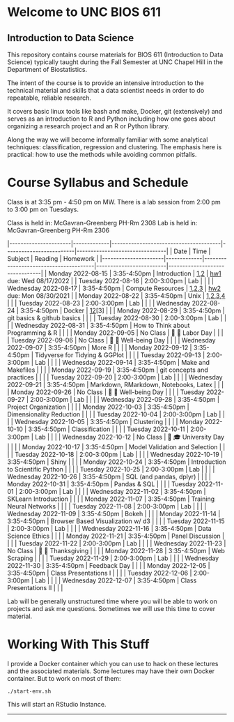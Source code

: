 Welcome to UNC BIOS 611
=======================
Introduction to Data Science
----------------------------

This repository contains course materials for BIOS 611 (Introduction
to Data Science) typically taught during the Fall Semester at UNC
Chapel Hill in the Department of Biostatistics.

The intent of the course is to provide an intensive introduction to
the technical material and skills that a data scientist needs in order
to do repeatable, reliable research.

It covers basic linux tools like bash and make, Docker, git
(extensively) and serves as an introduction to R and Python including
how one goes about organizing a research project and an R or Python
library.

Along the way we will become informally familiar with some analytical
techniques: classification, regression and clustering. The emphasis
here is practical: how to use the methods while avoiding common
pitfalls.

Course Syllabus and Schedule
============================

Class is at 3:35 pm - 4:50 pm on MW. There is a lab session from 2:00
pm to 3:00 pm on Tuesdays.

Class is held in: McGavran-Greenberg PH-Rm 2308
Lab is held in: McGavran-Greenberg PH-Rm 2306

|----------------------|-------------|---------------------------------------|-------------------------|--------------------------------|
| Date                 | Time        | Subject                               | Reading                 | Homework                       |
|----------------------|-------------|---------------------------------------|-------------------------|--------------------------------|
| Monday 2022-08-15    | 3:35-4:50pm | Introduction                          | [1][m1],[2][m2]         | [hw1][hw1] due: Wed 08/17/2022 |
| Tuesday 2022-08-16   | 2:00-3:00pm | Lab                                   |                         |                                |
| Wednesday 2022-08-17 | 3:35-4:50pm | Compute Resources                     | [1][m3],[2][m4],[3][m5] | [hw2][hw2] due: Mon 08/30/2021 |
| Monday 2022-08-22    | 3:35-4:50pm | Unix                                  | [1][m5],[2][m6],[3][m7],[4][m8]                        |                                |
| Tuesday 2022-08-23   | 2:00-3:00pm | Lab                                   |                         |                                |
| Wednesday 2022-08-24 | 3:35-4:50pm | Docker                                | [1][m9][2][m10][3]                        |                                |
| Monday 2022-08-29    | 3:35-4:50pm | git basics & github basics            |                         |                                |
| Tuesday 2022-08-30   | 2:00-3:00pm | Lab                                   |                         |                                |
| Wednesday 2022-08-31 | 3:35-4:50pm | How to Think about Programming & R    |                         |                                |
| Monday 2022-09-05    | No Class    | 🍞 🌹 Labor Day                       |                         |                                |
| Tuesday 2022-09-06   | No Class    | 🥰 🥰 Well-being Day                  |                         |                                |
| Wednesday 2022-09-07 | 3:35-4:50pm | More R                                |                         |                                |
| Monday 2022-09-12    | 3:35-4:50pm | Tidyverse for Tidying & GGPlot        |                         |                                |
| Tuesday 2022-09-13   | 2:00-3:00pm | Lab                                   |                         |                                |
| Wednesday 2022-09-14 | 3:35-4:50pm | Make and Makefiles                    |                         |                                |
| Monday 2022-09-19    | 3:35-4:50pm | git concepts and practices            |                         |                                |
| Tuesday 2022-09-20   | 2:00-3:00pm | Lab                                   |                         |                                |
| Wednesday 2022-09-21 | 3:35-4:50pm | Markdown, RMarkdown, Notebooks, Latex |                         |                                |
| Monday 2022-09-26    | No Class    | 🥰 🥰 Well-being Day                  |                         |                                |
| Tuesday 2022-09-27   | 2:00-3:00pm | Lab                                   |                         |                                |
| Wednesday 2022-09-28 | 3:35-4:50pm | Project Organization                  |                         |                                |
| Monday 2022-10-03    | 3:35-4:50pm | Dimensionality Reduction              |                         |                                |
| Tuesday 2022-10-04   | 2:00-3:00pm | Lab                                   |                         |                                |
| Wednesday 2022-10-05 | 3:35-4:50pm | Clustering                            |                         |                                |
| Monday 2022-10-10    | 3:35-4:50pm | Classification                        |                         |                                |
| Tuesday 2022-10-11   | 2:00-3:00pm | Lab                                   |                         |                                |
| Wednesday 2022-10-12 | No Class    | 🤔 🎓 University Day                  |                         |                                |
| Monday 2022-10-17    | 3:35-4:50pm | Model Validation and Selection        |                         |                                |
| Tuesday 2022-10-18   | 2:00-3:00pm | Lab                                   |                         |                                |
| Wednesday 2022-10-19 | 3:35-4:50pm | Shiny                                 |                         |                                |
| Monday 2022-10-24    | 3:35-4:50pm | Introduction to Scientific Python     |                         |                                |
| Tuesday 2022-10-25   | 2:00-3:00pm | Lab                                   |                         |                                |
| Wednesday 2022-10-26 | 3:35-4:50pm | SQL (and pandas, dplyr)               |                         |                                |
| Monday 2022-10-31    | 3:35-4:50pm | Pandas & SQL                          |                         |                                |
| Tuesday 2022-11-01   | 2:00-3:00pm | Lab                                   |                         |                                |
| Wednesday 2022-11-02 | 3:35-4:50pm | SKLearn Introduction                  |                         |                                |
| Monday 2022-11-07    | 3:35-4:50pm | Training Neural Networks              |                         |                                |
| Tuesday 2022-11-08   | 2:00-3:00pm | Lab                                   |                         |                                |
| Wednesday 2022-11-09 | 3:35-4:50pm | Bokeh                                 |                         |                                |
| Monday 2022-11-14    | 3:35-4:50pm | Browser Based Visualization w/ d3     |                         |                                |
| Tuesday 2022-11-15   | 2:00-3:00pm | Lab                                   |                         |                                |
| Wednesday 2022-11-16 | 3:35-4:50pm | Data Science Ethics                   |                         |                                |
| Monday 2022-11-21    | 3:35-4:50pm | Panel Discussion                      |                         |                                |
| Tuesday 2022-11-22   | 2:00-3:00pm | Lab                                   |                         |                                |
| Wednesday 2022-11-23 | No Class    | 🦃 🦃 Thanksgiving                    |                         |                                |
| Monday 2022-11-28    | 3:35-4:50pm | Web Scraping                          |                         |                                |
| Tuesday 2022-11-29   | 2:00-3:00pm | Lab                                   |                         |                                |
| Wednesday 2022-11-30 | 3:35-4:50pm | Feedback Day                          |                         |                                |
| Monday 2022-12-05    | 3:35-4:50pm | Class Presentations I                 |                         |                                |
| Tuesday 2022-12-06   | 2:00-3:00pm | Lab                                   |                         |                                |
| Wednesday 2022-12-07 | 3:35-4:50pm | Class Presentations II                |                         |                                |



Lab will be generally unstructured time where you will be able to work
on projects and ask me questions. Sometimes we will use this time to
cover material.

Working With This Stuff
=======================

I provide a Docker container which you can use to hack on these
lectures and the associated materials. Some lectures may have their
own Docker container. But to work on most of them:


    ./start-env.sh
    
This will start an RStudio Instance.

* * * 

[m1]:https://github.com/Vincent-Toups/datasci611/blob/main/lectures/01-course-intro-data-scientist/course-intro-data-scientist.org
[m2]:https://github.com/Vincent-Toups/datasci611/blob/main/lectures/01-course-intro-data-scientist/slides.Rpres
[m3]:https://its.unc.edu/research-computing/longleaf-cluster/
[m4]:https://docs.docker.com/docker-for-windows/install/
[m5]:https://docs.docker.com/engine/install/ubuntu/
[m6]:https://www.gnu.org/software/bash/manual/bash.html
[m7]:https://learnxinyminutes.com/docs/bash/
[m8]:https://github.com/Vincent-Toups/datasci611/tree/main/lectures/02-unix
[m9]:https://github.com/Vincent-Toups/datasci611/blob/main/lectures/03-Docker/docker.org
[m10]:https://learnxinyminutes.com/docs/docker/
[m11]:https://tomaugspurger.github.io/dplry-pandas.html
[m12]:https://en.wikipedia.org/wiki/Labor_Day
[m13]:https://git-scm.com/book/en/v2
[m14]:https://docs.github.com/en/get-started
[m15]:https://docs.github.com/en/github/authenticating-to-github/connecting-to-github-with-ssh/adding-a-new-ssh-key-to-your-github-account
[m16]:https://hyperallergic.com/313435/an-illustrated-guide-to-guy-debords-the-society-of-the-spectacle/
[m17]:https://liyanxu.blog/2017/02/12/install-git-on-windows-and-set-up-ssh-keys/
[m18]:https://learnxinyminutes.com/docs/r/
[m19]:http://adv-r.had.co.nz/
[m20]:http://adv-r.had.co.nz/Computing-on-the-language.html
[m21]:https://dplyr.tidyverse.org/articles/programming.html
[m22]:https://www.popularmechanics.com/science/a22577/genetics-papers-excel-errors/
[m23]:https://dplyr.tidyverse.org/
[m24]:https://tidyr.tidyverse.org/
[m25]:https://readr.tidyverse.org/
[m25]:https://ggplot2.tidyverse.org/
[m26]:https://magrittr.tidyverse.org/
[m27]:https://r4ds.had.co.nz/tidy-data.html
[m28]:https://www.interaction-design.org/literature/article/preattentive-visual-properties-and-how-to-use-them-in-information-visualization
[m29]:https://www.gnu.org/software/make/
[m30]:https://learnxinyminutes.com/docs/make/
[m31]:https://www.man7.org/linux/man-pages/man1/diff.1.html
[m32]:https://man7.org/linux/man-pages/man1/patch.1.html
[m33]:https://git-scm.com/book/en/v2/Git-Tools-Interactive-Staging
[m34]:https://github.com/virkud/bios611-project1
[m35]:https://www.latex-project.org/
[m36]:https://bookdown.org/yihui/rmarkdown-cookbook/install-latex.html
[m37]:https://en.wikipedia.org/wiki/Manifold_hypothesis
[m38]:https://en.wikipedia.org/wiki/Vector_space
[m39]:https://en.wikipedia.org/wiki/T-distributed_stochastic_neighbor_embedding
[m40]:https://scikit-learn.org/stable/modules/manifold.html
[m41]:https://https://scikit-learn.org/stable/auto_examples/cluster/plot_cluster_comparison.html
[m42]:https://rstudio.github.io/reticulate/
[m43]:https://en.wikipedia.org/wiki/K-means_clustering
[m44]:https://en.wikipedia.org/wiki/Spectral_clustering
[m45]:https://en.wikipedia.org/wiki/Linear_discriminant_analysis
[m46]:https://en.wikipedia.org/wiki/AdaBoost
[m47]:https://www.rdocumentation.org/packages/gbm/versions/2.1.8
[m48]:https://en.wikipedia.org/wiki/Receiver_operating_characteristic
[m49]:https://en.wikipedia.org/wiki/Linear_discriminant_analysis
[m50]:https://en.wikipedia.org/wiki/Logistic_regression
[m51]:https://en.wikipedia.org/wiki/F-score
[m52]:https://topepo.github.io/caret/model-training-and-tuning.html
[m53]:https://en.wikipedia.org/wiki/Cross-validation_(statistics)
[m54]:https://www.geeksforgeeks.org/difference-between-127-0-0-1-and-0-0-0-0/
[m55]:https://developer.mozilla.org/en-US/docs/Web/HTTP/Overview
[m56]:https://en.wikipedia.org/wiki/HTML
[m57]:https://en.wikipedia.org/wiki/JavaScript
[m58]:https://shiny.rstudio.com/
[m59]:https://plotly.com/r/
[m60]:https://learnxinyminutes.com/docs/python/
[m61]:https://numpy.org/
[m62]:https://sqlite.org/index.html
[m63]:https://www.sqlite.org/windowfunctions.html
[m64]:https://predictivehacks.com/dplyr-like-pipes-for-data-manipulation-in-python-using-pandas/ 
[m65]:https://github.com/d3/d3/blob/main/API.md
[m66]:https://bl.ocks.org/
[m67]:https://www.hhs.gov/ohrp/regulations-and-policy/belmont-report/index.html
[m68]:https://theconvivialsociety.substack.com/p/the-questions-concerning-technology
[m69]:https://en.wikipedia.org/wiki/Web_scraping

[hw1]:https://github.com/Vincent-Toups/datasci611/blob/main/lectures/01-course-intro-data-scientist/homework.md
[hw2]:https://github.com/Vincent-Toups/datasci611/blob/main/lectures/X-02-vcl/homework.md
[hw3]:https://github.com/Vincent-Toups/datasci611/blob/main/lectures/02-unix/homework.md
[hw4]:https://github.com/Vincent-Toups/datasci611/blob/main/lectures/03-Docker/homework.md
[hw5]:https://github.com/Vincent-Toups/datasci611/blob/main/lectures/04-git-basics/homework.md
[hw6]:https://github.com/Vincent-Toups/datasci611/blob/main/lectures/05-Programming-and-Programming-in-R/homework-p1.md
[hw7]:https://github.com/Vincent-Toups/datasci611/blob/main/lectures/10-dimensionality-reduction/homework.md
[hw8]:https://github.com/Vincent-Toups/datasci611/blob/main/lectures/11-clustering/homework.md
[hw9]:https://github.com/Vincent-Toups/datasci611/blob/main/lectures/12-classification/homework.md
[hw10]:https://github.com/Vincent-Toups/datasci611/blob/main/lectures/14-shiny/shiny-homework.md
[hw11]:https://github.com/Vincent-Toups/datasci611/blob/main/lectures/15-python/python-homework.md
[hw12]:https://github.com/Vincent-Toups/datasci611/blob/main/lectures/17-pandas-sklearn/sql-pandas-homework.md
